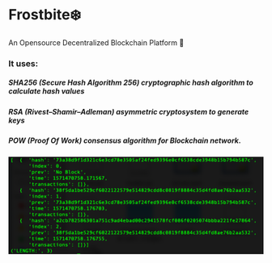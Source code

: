 # Frostbite❄️
An Opensource Decentralized Blockchain Platform 🥀

### It uses:
##### SHA256 (Secure Hash Algorithm 256) cryptographic hash algorithm to calculate hash values
##### RSA (Rivest–Shamir–Adleman) asymmetric cryptosystem to generate keys
##### POW (Proof Of Work) consensus algorithm for Blockchain network.

![](image.png)

